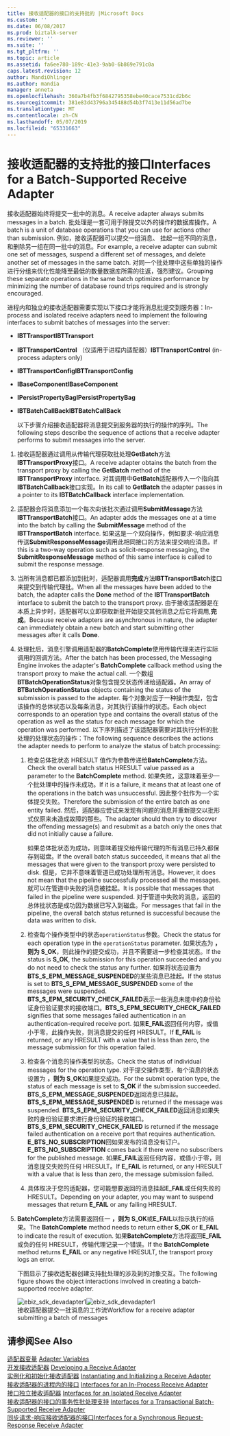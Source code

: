 ```yaml
---
title: 接收适配器的接口的支持批的 |Microsoft Docs
ms.custom: ''
ms.date: 06/08/2017
ms.prod: biztalk-server
ms.reviewer: ''
ms.suite: ''
ms.tgt_pltfrm: ''
ms.topic: article
ms.assetid: fa6ee780-189c-41e3-9ab0-6b869e791c0a
caps.latest.revision: 12
author: MandiOhlinger
ms.author: mandia
manager: anneta
ms.openlocfilehash: 360a7b4fb3f6842795358ebe40cace7531cd2b6c
ms.sourcegitcommit: 381e83d43796a345488d54b3f7413e11d56ad7be
ms.translationtype: MT
ms.contentlocale: zh-CN
ms.lasthandoff: 05/07/2019
ms.locfileid: "65331663"
---
```

# <a name="interfaces-for-a-batch-supported-receive-adapter"></a><span data-ttu-id="abb2e-102">接收适配器的支持批的接口</span><span class="sxs-lookup"><span data-stu-id="abb2e-102">Interfaces for a Batch-Supported Receive Adapter</span></span>
<span data-ttu-id="abb2e-103">接收适配器始终将提交一批中的消息。</span><span class="sxs-lookup"><span data-stu-id="abb2e-103">A receive adapter always submits messages in a batch.</span></span> <span data-ttu-id="abb2e-104">批处理是一套可用于除提交以外的操作的数据库操作。</span><span class="sxs-lookup"><span data-stu-id="abb2e-104">A batch is a unit of database operations that you can use for actions other than submission.</span></span> <span data-ttu-id="abb2e-105">例如，接收适配器可以提交一组消息、 挂起一组不同的消息，和删除另一组在同一批中的消息。</span><span class="sxs-lookup"><span data-stu-id="abb2e-105">For example, a receive adapter can submit one set of messages, suspend a different set of messages, and delete another set of messages in the same batch.</span></span> <span data-ttu-id="abb2e-106">对同一个批处理中这些单独的操作进行分组来优化性能降至最低的数量数据库所需的往返，强烈建议。</span><span class="sxs-lookup"><span data-stu-id="abb2e-106">Grouping these separate operations in the same batch optimizes performance by minimizing the number of database round trips required and is strongly encouraged.</span></span>  
  
 <span data-ttu-id="abb2e-107">进程内和独立的接收适配器需要实现以下接口才能将消息批提交到服务器：</span><span class="sxs-lookup"><span data-stu-id="abb2e-107">In-process and isolated receive adapters need to implement the following interfaces to submit batches of messages into the server:</span></span>  
  
- <span data-ttu-id="abb2e-108">**IBTTransport**</span><span class="sxs-lookup"><span data-stu-id="abb2e-108">**IBTTransport**</span></span>  
  
- <span data-ttu-id="abb2e-109">**IBTTransportControl** （仅适用于进程内适配器）</span><span class="sxs-lookup"><span data-stu-id="abb2e-109">**IBTTransportControl** (in-process adapters only)</span></span>  
  
- <span data-ttu-id="abb2e-110">**IBTTransportConfig**</span><span class="sxs-lookup"><span data-stu-id="abb2e-110">**IBTTransportConfig**</span></span>  
  
- <span data-ttu-id="abb2e-111">**IBaseComponent**</span><span class="sxs-lookup"><span data-stu-id="abb2e-111">**IBaseComponent**</span></span>  
  
- <span data-ttu-id="abb2e-112">**IPersistPropertyBag**</span><span class="sxs-lookup"><span data-stu-id="abb2e-112">**IPersistPropertyBag**</span></span>  
  
- <span data-ttu-id="abb2e-113">**IBTBatchCallBack**</span><span class="sxs-lookup"><span data-stu-id="abb2e-113">**IBTBatchCallBack**</span></span>  
  
  <span data-ttu-id="abb2e-114">以下步骤介绍接收适配器将消息提交到服务器的执行的操作的序列。</span><span class="sxs-lookup"><span data-stu-id="abb2e-114">The following steps describe the sequence of actions that a receive adapter performs to submit messages into the server.</span></span>  
  
1. <span data-ttu-id="abb2e-115">接收适配器通过调用从传输代理获取批处理**GetBatch**方法**IBTTransportProxy**接口。</span><span class="sxs-lookup"><span data-stu-id="abb2e-115">A receive adapter obtains the batch from the transport proxy by calling the **GetBatch** method of the **IBTTransportProxy** interface.</span></span> <span data-ttu-id="abb2e-116">对其调用中**GetBatch**适配器传入一个指向其**IBTBatchCallback**接口实现。</span><span class="sxs-lookup"><span data-stu-id="abb2e-116">In its call to **GetBatch** the adapter passes in a pointer to its **IBTBatchCallback** interface implementation.</span></span>  
  
2. <span data-ttu-id="abb2e-117">适配器会将消息添加一个每次向该批次通过调用**SubmitMessage**方法**IBTTransportBatch**接口。</span><span class="sxs-lookup"><span data-stu-id="abb2e-117">An adapter adds the messages one at a time into the batch by calling the **SubmitMessage** method of the **IBTTransportBatch** interface.</span></span> <span data-ttu-id="abb2e-118">如果这是一个双向操作，例如要求-响应消息传送**SubmitResponseMessage**调用此相同接口的方法来提交响应消息。</span><span class="sxs-lookup"><span data-stu-id="abb2e-118">If this is a two-way operation such as solicit-response messaging, the **SubmitResponseMessage** method of this same interface is called to submit the response message.</span></span>  
  
3. <span data-ttu-id="abb2e-119">当所有消息都已都添加到批时，适配器调用**完成**方法**IBTTransportBatch**接口来提交到传输代理批。</span><span class="sxs-lookup"><span data-stu-id="abb2e-119">When all the messages have been added to the batch, the adapter calls the **Done** method of the **IBTTransportBatch** interface to submit the batch to the transport proxy.</span></span> <span data-ttu-id="abb2e-120">由于接收适配器是在本质上异步时，适配器可以立即获取新批开始提交其他消息之后它将调用,**完成**。</span><span class="sxs-lookup"><span data-stu-id="abb2e-120">Because receive adapters are asynchronous in nature, the adapter can immediately obtain a new batch and start submitting other messages after it calls **Done**.</span></span>  
  
4. <span data-ttu-id="abb2e-121">处理批后，消息引擎调用适配器的**BatchComplete**使用传输代理来进行实际调用的回调方法。</span><span class="sxs-lookup"><span data-stu-id="abb2e-121">After the batch has been processed, the Messaging Engine invokes the adapter's **BatchComplete** callback method using the transport proxy to make the actual call.</span></span> <span data-ttu-id="abb2e-122">一个数组**BTBatchOperationStatus**对象包含提交状态传递给适配器。</span><span class="sxs-lookup"><span data-stu-id="abb2e-122">An array of **BTBatchOperationStatus** objects containing the status of the submission is passed to the adapter.</span></span> <span data-ttu-id="abb2e-123">每个对象对应于一种操作类型，包含该操作的总体状态以及每条消息，对其执行该操作的状态。</span><span class="sxs-lookup"><span data-stu-id="abb2e-123">Each object corresponds to an operation type and contains the overall status of the operation as well as the status for each message for which the operation was performed.</span></span> <span data-ttu-id="abb2e-124">以下序列描述了该适配器需要对其执行分析的批处理的处理状态的操作：</span><span class="sxs-lookup"><span data-stu-id="abb2e-124">The following sequence describes the actions the adapter needs to perform to analyze the status of batch processing:</span></span>  
  
   1.  <span data-ttu-id="abb2e-125">检查总体批状态 HRESULT 值作为参数传递给**BatchComplete**方法。</span><span class="sxs-lookup"><span data-stu-id="abb2e-125">Check the overall batch status HRESULT value passed as a parameter to the **BatchComplete** method.</span></span> <span data-ttu-id="abb2e-126">如果失败，这意味着至少一个批处理中的操作未成功。</span><span class="sxs-lookup"><span data-stu-id="abb2e-126">If it is a failure, it means that at least one of the operations in the batch was unsuccessful.</span></span> <span data-ttu-id="abb2e-127">因此整个批作为一个实体提交失败。</span><span class="sxs-lookup"><span data-stu-id="abb2e-127">Therefore the submission of the entire batch as one entity failed.</span></span> <span data-ttu-id="abb2e-128">然后，适配器应尝试来发现有问题的消息并重新提交以批形式仅原来未造成故障的那些。</span><span class="sxs-lookup"><span data-stu-id="abb2e-128">The adapter should then try to discover the offending message(s) and resubmit as a batch only the ones that did not initially cause a failure.</span></span>  
  
        <span data-ttu-id="abb2e-129">如果总体批状态为成功，则意味着提交给传输代理的所有消息已持久都保存到磁盘。</span><span class="sxs-lookup"><span data-stu-id="abb2e-129">If the overall batch status succeeded, it means that all the messages that were given to the transport proxy were persisted to disk.</span></span> <span data-ttu-id="abb2e-130">但是，它并不意味着管道已成功处理所有消息。</span><span class="sxs-lookup"><span data-stu-id="abb2e-130">However, it does not mean that the pipeline successfully processed all the messages.</span></span> <span data-ttu-id="abb2e-131">就可以在管道中失败的消息被挂起。</span><span class="sxs-lookup"><span data-stu-id="abb2e-131">It is possible that messages that failed in the pipeline were suspended.</span></span> <span data-ttu-id="abb2e-132">对于管道中失败的消息，返回的总体批状态是成功因为数据已写入到磁盘。</span><span class="sxs-lookup"><span data-stu-id="abb2e-132">For messages that fail in the pipeline, the overall batch status returned is successful because the data was written to disk.</span></span>  
  
   2.  <span data-ttu-id="abb2e-133">检查每个操作类型中的状态`operationStatus`参数。</span><span class="sxs-lookup"><span data-stu-id="abb2e-133">Check the status for each operation type in the `operationStatus` parameter.</span></span> <span data-ttu-id="abb2e-134">如果状态为 **，则为 S_OK**，则此操作的提交成功，并且不需要进一步检查其状态。</span><span class="sxs-lookup"><span data-stu-id="abb2e-134">If the status is **S_OK**, the submission for this operation succeeded and you do not need to check the status any further.</span></span> <span data-ttu-id="abb2e-135">如果将状态设置为**BTS_S_EPM_MESSAGE_SUSPENDED**的某些消息已挂起。</span><span class="sxs-lookup"><span data-stu-id="abb2e-135">If the status is set to **BTS_S_EPM_MESSAGE_SUSPENDED** some of the messages were suspended.</span></span> <span data-ttu-id="abb2e-136">**BTS_S_EPM_SECURITY_CHECK_FAILED**表示一些消息未能中的身份验证身份验证要求的接收端口。</span><span class="sxs-lookup"><span data-stu-id="abb2e-136">**BTS_S_EPM_SECURITY_CHECK_FAILED** signifies that some messages failed authentication in an authentication-required receive port.</span></span> <span data-ttu-id="abb2e-137">如果**E_FAIL**返回任何内容，或值小于零，此操作失败，则消息提交的任何 HRESULT。</span><span class="sxs-lookup"><span data-stu-id="abb2e-137">If **E_FAIL** is returned, or any HRESULT with a value that is less than zero, the message submission for this operation failed.</span></span>  
  
   3.  <span data-ttu-id="abb2e-138">检查各个消息的操作类型的状态。</span><span class="sxs-lookup"><span data-stu-id="abb2e-138">Check the status of individual messages for the operation type.</span></span> <span data-ttu-id="abb2e-139">对于提交操作类型，每个消息的状态设置为 **，则为 S_OK**如果提交成功。</span><span class="sxs-lookup"><span data-stu-id="abb2e-139">For the submit operation type, the status of each message is set to **S_OK** if the submission succeeded.</span></span> <span data-ttu-id="abb2e-140">**BTS_S_EPM_MESSAGE_SUSPENDED**返回消息已挂起。</span><span class="sxs-lookup"><span data-stu-id="abb2e-140">**BTS_S_EPM_MESSAGE_SUSPENDED** is returned if the message was suspended.</span></span> <span data-ttu-id="abb2e-141">**BTS_S_EPM_SECURITY_CHECK_FAILED**返回消息如果失败的身份验证要求进行身份验证的接收端口。</span><span class="sxs-lookup"><span data-stu-id="abb2e-141">**BTS_S_EPM_SECURITY_CHECK_FAILED** is returned if the message failed authentication on a receive port that requires authentication.</span></span> <span data-ttu-id="abb2e-142">**E_BTS_NO_SUBSCRIPTION**回如果发布的消息没有订户。</span><span class="sxs-lookup"><span data-stu-id="abb2e-142">**E_BTS_NO_SUBSCRIPTION** comes back if there were no subscribers for the published message.</span></span> <span data-ttu-id="abb2e-143">如果**E_FAIL**返回任何内容，或值小于零，则消息提交失败的任何 HRESULT。</span><span class="sxs-lookup"><span data-stu-id="abb2e-143">If **E_FAIL** is returned, or any HRESULT with a value that is less than zero, the message submission failed.</span></span>  
  
   4.  <span data-ttu-id="abb2e-144">具体取决于您的适配器，您可能想要返回的消息挂起**E_FAIL**或任何失败的 HRESULT。</span><span class="sxs-lookup"><span data-stu-id="abb2e-144">Depending on your adapter, you may want to suspend messages that return **E_FAIL** or any failing HRESULT.</span></span>  
  
5. <span data-ttu-id="abb2e-145">**BatchComplete**方法需要返回任一 **，则为 S_OK**或**E_FAIL**以指示执行的结果。</span><span class="sxs-lookup"><span data-stu-id="abb2e-145">The **BatchComplete** method needs to return either **S_OK** or **E_FAIL** to indicate the result of execution.</span></span> <span data-ttu-id="abb2e-146">如果**BatchComplete**方法将返回**E_FAIL**或负的任何 HRESULT，传输代理记录一个错误。</span><span class="sxs-lookup"><span data-stu-id="abb2e-146">If the **BatchComplete** method returns **E_FAIL** or any negative HRESULT, the transport proxy logs an error.</span></span>  
  
   <span data-ttu-id="abb2e-147">下图显示了接收适配器创建支持批处理的涉及到的对象交互。</span><span class="sxs-lookup"><span data-stu-id="abb2e-147">The following figure shows the object interactions involved in creating a batch-supported receive adapter.</span></span>  
  
   <span data-ttu-id="abb2e-148">![](../core/media/ebiz-sdk-devadapter1.gif "ebiz_sdk_devadapter1")</span><span class="sxs-lookup"><span data-stu-id="abb2e-148">![](../core/media/ebiz-sdk-devadapter1.gif "ebiz_sdk_devadapter1")</span></span>  
   <span data-ttu-id="abb2e-149">接收适配器提交一批消息的工作流</span><span class="sxs-lookup"><span data-stu-id="abb2e-149">Workflow for a receive adapter submitting a batch of messages</span></span>  
  
## <a name="see-also"></a><span data-ttu-id="abb2e-150">请参阅</span><span class="sxs-lookup"><span data-stu-id="abb2e-150">See Also</span></span>  
 <span data-ttu-id="abb2e-151">[适配器变量](../core/adapter-variables.md) </span><span class="sxs-lookup"><span data-stu-id="abb2e-151">[Adapter Variables](../core/adapter-variables.md) </span></span>  
 <span data-ttu-id="abb2e-152">[开发接收适配器](../core/developing-a-receive-adapter.md) </span><span class="sxs-lookup"><span data-stu-id="abb2e-152">[Developing a Receive Adapter](../core/developing-a-receive-adapter.md) </span></span>  
 <span data-ttu-id="abb2e-153">[实例化和初始化接收适配器](../core/instantiating-and-initializing-a-receive-adapter.md) </span><span class="sxs-lookup"><span data-stu-id="abb2e-153">[Instantiating and Initializing a Receive Adapter](../core/instantiating-and-initializing-a-receive-adapter.md) </span></span>  
 <span data-ttu-id="abb2e-154">[接收适配器的进程内的接口](../core/interfaces-for-an-in-process-receive-adapter.md) </span><span class="sxs-lookup"><span data-stu-id="abb2e-154">[Interfaces for an In-Process Receive Adapter](../core/interfaces-for-an-in-process-receive-adapter.md) </span></span>  
 <span data-ttu-id="abb2e-155">[接口独立接收适配器](../core/interfaces-for-an-isolated-receive-adapter.md) </span><span class="sxs-lookup"><span data-stu-id="abb2e-155">[Interfaces for an Isolated Receive Adapter](../core/interfaces-for-an-isolated-receive-adapter.md) </span></span>  
 <span data-ttu-id="abb2e-156">[接收适配器的接口的事务性批处理支持](../core/interfaces-for-a-transactional-batch-supported-receive-adapter.md) </span><span class="sxs-lookup"><span data-stu-id="abb2e-156">[Interfaces for a Transactional Batch-Supported Receive Adapter](../core/interfaces-for-a-transactional-batch-supported-receive-adapter.md) </span></span>  
 [<span data-ttu-id="abb2e-157">同步请求-响应接收适配器的接口</span><span class="sxs-lookup"><span data-stu-id="abb2e-157">Interfaces for a Synchronous Request-Response Receive Adapter</span></span>](../core/interfaces-for-a-synchronous-request-response-receive-adapter.md)